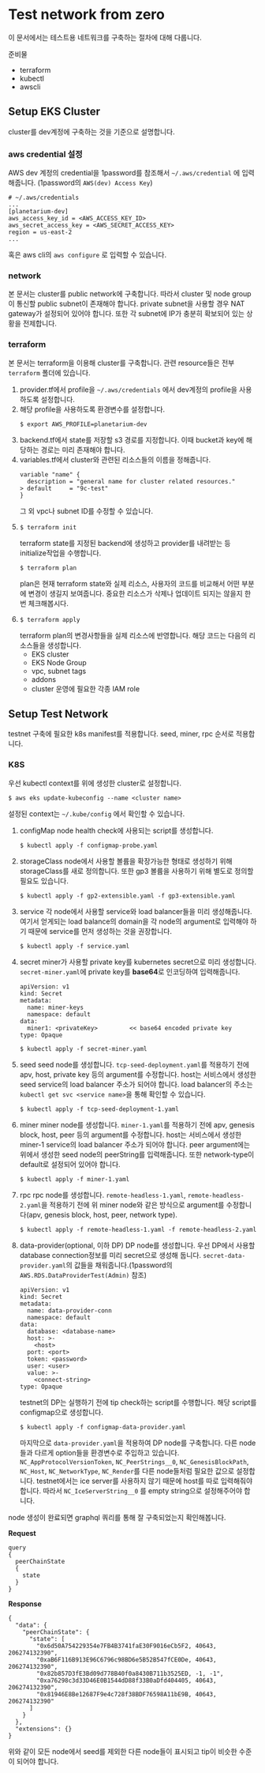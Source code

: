 
# Test network from zero
이 문서에서는 테스트용 네트워크를 구축하는 절차에 대해 다룹니다.

준비물
 - terraform
 - kubectl
 - awscli
## Setup EKS Cluster 
cluster를 dev계정에 구축하는 것을 기준으로 설명합니다.
### aws credential 설정
AWS dev 계정의 credential을 1password를 참조해서 `~/.aws/credential` 에 입력해줍니다. (1password의 `AWS(dev) Access Key`)
```
# ~/.aws/credentials
...
[planetarium-dev]
aws_access_key_id = <AWS_ACCESS_KEY_ID>
aws_secret_access_key = <AWS_SECRET_ACCESS_KEY>
region = us-east-2
...
```
혹은 aws cli의 `aws configure` 로 입력할 수 있습니다.

### network
본 문서는 cluster를 public network에 구축합니다. 따라서 cluster 및 node group이 통신할 public subnet이 존재해야 합니다.
private subnet을 사용할 경우 NAT gateway가 설정되어 있어야 합니다.
또한 각 subnet에 IP가 충분히 확보되어 있는 상황을 전제합니다.

### terraform
본 문서는 terraform을 이용해 cluster를 구축합니다. 관련 resource들은 전부 `terraform` 폴더에 있습니다.
1. provider.tf에서 profile을 `~/.aws/credentials` 에서 dev계정의 profile을 사용하도록 설정합니다. 
2. 해당 profile을 사용하도록 환경변수를 설정합니다.
     ````
     $ export AWS_PROFILE=planetarium-dev
     ````
3. backend.tf에서 state를 저장할 s3 경로를 지정합니다. 이때 bucket과 key에 해당하는 경로는 미리 존재해야 합니다.
4. variables.tf에서 cluster와 관련된 리소스들의 이름을 정해줍니다.
    ```
	variable "name" {
	  description = "general name for cluster related resources."
	> default     = "9c-test"
	}
     ```
     그 외 vpc나 subnet ID를 수정할 수 있습니다.
5. ```
   $ terraform init
   ```
   terraform state를 지정된 backend에 생성하고 provider를 내려받는 등 initialize작업을 수행합니다.
    ```  
   $ terraform plan
   ```
   plan은 현재 terraform state와 실제 리소스, 사용자의 코드를 비교해서 어떤 부분에 변경이 생길지 보여줍니다. 중요한 리소스가 삭제나 업데이트 되지는 않을지 한번 체크해봅시다.
6. ```
   $ terraform apply
   ```
   terraform plan의 변경사항들을 실제 리소스에 반영합니다. 해당 코드는 다음의 리소스들을 생성합니다.
    - EKS cluster
    - EKS Node Group
    - vpc, subnet tags
    - addons
    - cluster 운영에 필요한 각종 IAM role

## Setup Test Network
testnet 구축에 필요한 k8s manifest를 적용합니다. seed, miner, rpc 순서로 적용합니다.
### K8S
우선 kubectl context를 위에 생성한 cluster로 설정합니다.
```
$ aws eks update-kubeconfig --name <cluster name>
```
설정된 context는 `~/.kube/config` 에서 확인할 수 있습니다.

1. configMap
    node health check에 사용되는 script를 생성합니다.
    ```
    $ kubectl apply -f configmap-probe.yaml
    ```
2. storageClass
    node에서 사용할 볼륨을 확장가능한 형태로 생성하기 위해 storageClass를 새로 정의합니다. 또한 gp3 볼륨을 사용하기 위해 별도로 정의할 필요도 있습니다.
    ```
    $ kubectl apply -f gp2-extensible.yaml -f gp3-extensible.yaml
    ```
3. service
    각 node에서 사용할 service와 load balancer들을 미리 생성해줍니다.
    여기서 얻게되는 load balance의 domain을 각 node의 argument로 입력해야 하기 때문에 service를 먼저 생성하는 것을 권장합니다.
    ```
    $ kubectl apply -f service.yaml
    ```
4. secret
    miner가 사용할 private key를 kubernetes secret으로 미리 생성합니다. `secret-miner.yaml`에 private key를 **base64**로 인코딩하여 입력해줍니다.
    ```
	apiVersion: v1
	kind: Secret
	metadata:
	  name: miner-keys
	  namespace: default
	data:
	  miner1: <privateKey>         << base64 encoded private key 
    type: Opaque
    ```
    ```
    $ kubectl apply -f secret-miner.yaml
    ```
5. seed
    seed node를 생성합니다. `tcp-seed-deployment.yaml`를 적용하기 전에 apv, host, private key 등의 argument를 수정합니다.
    host는 서비스에서 생성한 seed service의 load balancer 주소가 되어야 합니다.
    load balancer의 주소는 `kubectl get svc <service name>`을 통해 확인할 수 있습니다.
    ```
    $ kubectl apply -f tcp-seed-deployment-1.yaml
    ```
6. miner
    miner node를 생성합니다. `miner-1.yaml`를 적용하기 전에 apv, genesis block, host, peer 등의 argument를 수정합니다.
    host는 서비스에서 생성한 miner-1 service의 load balancer 주소가 되어야 합니다.
    peer argument에는 위에서 생성한 seed node의 peerString를 입력해줍니다.
    또한 network-type이 default로 설정되어 있어야 합니다.
    ```
    $ kubectl apply -f miner-1.yaml
    ```
7. rpc
    rpc node를 생성합니다. `remote-headless-1.yaml`, `remote-headless-2.yaml`을 적용하기 전에 위 miner node와 같은 방식으로 argument를 수정합니다(apv, genesis block, host, peer, network type).
    ```
    $ kubectl apply -f remote-headless-1.yaml -f remote-headless-2.yaml
    ```
8. data-provider(optional, 이하 DP)
    DP node를 생성합니다. 우선 DP에서 사용할 database connection정보를 미리 secret으로 생성해 둡니다. `secret-data-provider.yaml`의 값들을 채워줍니다.(1password의 `AWS.RDS.DataProviderTest(Admin)` 참조)
    ```
	apiVersion: v1
	kind: Secret
	metadata:
	  name: data-provider-conn
	  namespace: default
	data:
	  database: <database-name>
	  host: >-
	    <host>
	  port: <port>
	  token: <password>
	  user: <user>
	  value: >-
	    <connect-string>
	type: Opaque
    ```
    testnet의 DP는 실행하기 전에 tip check하는 script를 수행합니다. 해당 script를 configmap으로 생성합니다.
    ```
    $ kubectl apply -f configmap-data-provider.yaml
    ```
    마지막으로 `data-provider.yaml`을 적용하여 DP node를 구축합니다. 다른 node들과 다르게 option들을 환경변수로 주입하고 있습니다. `NC_AppProtocolVersionToken`, `NC_PeerStrings__0`, `NC_GenesisBlockPath`, `NC_Host`, `NC_NetworkType`, `NC_Render`를 다른 node들처럼 필요한 값으로 설정합니다. testnet에서는 ice server를 사용하지 않기 때문에 host를 따로 입력해줘야 합니다. 따라서 `NC_IceServerString__0` 를 empty string으로 설정해주어야 합니다.

node 생성이 완료되면 graphql 쿼리를 통해 잘 구축되었는지 확인해봅니다.

**Request**
```
query
{
  peerChainState
  {
    state
  }
}
```

**Response**
```
{
  "data": {
    "peerChainState": {
      "state": [
        "0x6d50A754229354e7FB4B3741faE30F9016eCb5F2, 40643, 206274132390",
        "0xaB6F116B913E96C6796c98BD6e5B52B547fCE0De, 40643, 206274132390",
        "0x82b857D3fE3Bd09d778B40f0a8430B711b3525ED, -1, -1",
        "0xa76298c3d33D46E0B1544dD88f33B0aDfd404405, 40643, 206274132390",
        "0x81946E8Be12687F9e4c728f38BDF76598A11bE9B, 40643, 206274132390"
      ]
    }
  },
  "extensions": {}
}
```
위와 같이 모든 node에서 seed를 제외한 다른 node들이 표시되고 tip이 비슷한 수준이 되어야 합니다.
